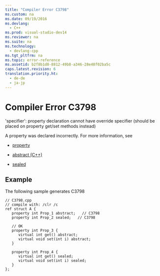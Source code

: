 ```yaml
---
title: "Compiler Error C3798"
ms.custom: na
ms.date: 09/19/2016
ms.devlang: 
  - C++
ms.prod: visual-studio-dev14
ms.reviewer: na
ms.suite: na
ms.technology: 
  - devlang-cpp
ms.tgt_pltfrm: na
ms.topic: error-reference
ms.assetid: b2f8b1d8-8812-49b8-a346-28e48f02ba5c
caps.latest.revision: 6
translation.priority.ht: 
  - de-de
  - ja-jp
---
```

# Compiler Error C3798
'specifier': property declaration cannot have override specifier (should be placed on property get/set methods instead)  
  
 A property was declared incorrectly. For more information, see  
  
-   [property](../vs140/property---C---Component-Extensions-.md)  
  
-   [abstract (C++)](../vs140/abstract---C---Component-Extensions-.md)  
  
-   [sealed](../vs140/sealed---C---Component-Extensions-.md)  
  
## Example  
 The following sample generates C3798  
  
```  
// C3798.cpp  
// compile with: /clr /c  
ref struct A {  
   property int Prop_1 abstract;   // C3798  
   property int Prop_2 sealed;   // C3798  
  
   // OK  
   property int Prop_3 {  
      virtual int get() abstract;  
      virtual void set(int i) abstract;  
   }  
  
   property int Prop_4 {  
      virtual int get() sealed;  
      virtual void set(int i) sealed;  
   }  
};  
```